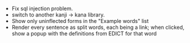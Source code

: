 - Fix sql injection problem.
- switch to another kanji -> kana library.
- Show only uninflected forms in the "Example words" list
- Render every sentence as split words, each being a link; when clicked, show a popup with the definitions from EDICT for that word